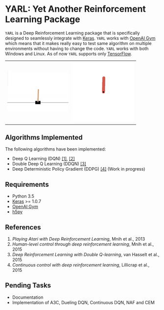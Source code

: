 
# YARL: Yet Another Reinforcement Learning Package
`YARL` is a Deep Reinforcement Learning package that is specifically designed to seamlessly integrate with [Keras](http://keras.io).
`YARL` works with [OpenAI Gym](https://gym.openai.com/) which means that it makes really easy to test same algorithm on multiple environments without having to change the code. `YARL` works with both Windows and Linux. As of now `YARL` supports only [TensorFlow](https://www.tensorflow.org/).

<table>
  <tr>
    <td><img src="/assets/cartpole.gif?raw=true" width="200"></td>
    <td><img src="/assets/pendulum.gif?raw=true" width="200"></td>
  </tr>
</table>


## Algorithms Implemented
The following algorithms have been implemented:

- Deep Q Learning (DQN) [[1]](http://arxiv.org/abs/1312.5602), [[2]](http://home.uchicago.edu/~arij/journalclub/papers/2015_Mnih_et_al.pdf)
- Double Deep Q Learning (DDQN) [[3]](http://arxiv.org/abs/1509.06461)
- Deep Deterministic Policy Gradient (DDPG) [[4]](http://arxiv.org/abs/1509.02971) (Work in progress)


## Requirements
- Python 3.5
- [Keras](http://keras.io) >= 1.0.7
- [OpenAI Gym](https://github.com/openai/gym)
- [h5py](https://pypi.python.org/pypi/h5py)


## References
1. *Playing Atari with Deep Reinforcement Learning*, Mnih et al., 2013
2. *Human-level control through deep reinforcement learning*, Mnih et al., 2015
3. *Deep Reinforcement Learning with Double Q-learning*, van Hasselt et al., 2015
4. *Continuous control with deep reinforcement learning*, Lillicrap et al., 2015

## Pending Tasks
- Documentation
- Implementation of A3C, Dueling DQN, Continuous DQN, NAF and CEM
